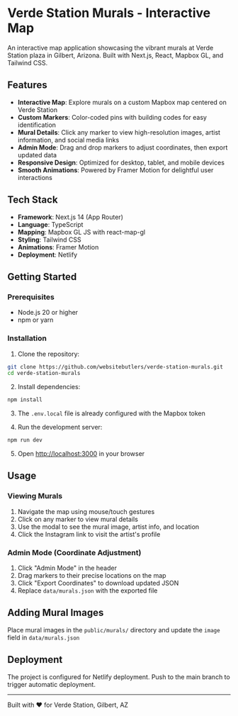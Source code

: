# Verde Station Murals - Interactive Map

An interactive map application showcasing the vibrant murals at Verde Station plaza in Gilbert, Arizona. Built with Next.js, React, Mapbox GL, and Tailwind CSS.

## Features

- **Interactive Map**: Explore murals on a custom Mapbox map centered on Verde Station
- **Custom Markers**: Color-coded pins with building codes for easy identification
- **Mural Details**: Click any marker to view high-resolution images, artist information, and social media links
- **Admin Mode**: Drag and drop markers to adjust coordinates, then export updated data
- **Responsive Design**: Optimized for desktop, tablet, and mobile devices
- **Smooth Animations**: Powered by Framer Motion for delightful user interactions

## Tech Stack

- **Framework**: Next.js 14 (App Router)
- **Language**: TypeScript
- **Mapping**: Mapbox GL JS with react-map-gl
- **Styling**: Tailwind CSS
- **Animations**: Framer Motion
- **Deployment**: Netlify

## Getting Started

### Prerequisites

- Node.js 20 or higher
- npm or yarn

### Installation

1. Clone the repository:
```bash
git clone https://github.com/websitebutlers/verde-station-murals.git
cd verde-station-murals
```

2. Install dependencies:
```bash
npm install
```

3. The `.env.local` file is already configured with the Mapbox token

4. Run the development server:
```bash
npm run dev
```

5. Open [http://localhost:3000](http://localhost:3000) in your browser

## Usage

### Viewing Murals

1. Navigate the map using mouse/touch gestures
2. Click on any marker to view mural details
3. Use the modal to see the mural image, artist info, and location
4. Click the Instagram link to visit the artist's profile

### Admin Mode (Coordinate Adjustment)

1. Click "Admin Mode" in the header
2. Drag markers to their precise locations on the map
3. Click "Export Coordinates" to download updated JSON
4. Replace `data/murals.json` with the exported file

## Adding Mural Images

Place mural images in the `public/murals/` directory and update the `image` field in `data/murals.json`

## Deployment

The project is configured for Netlify deployment. Push to the main branch to trigger automatic deployment.

---

Built with ❤️ for Verde Station, Gilbert, AZ
